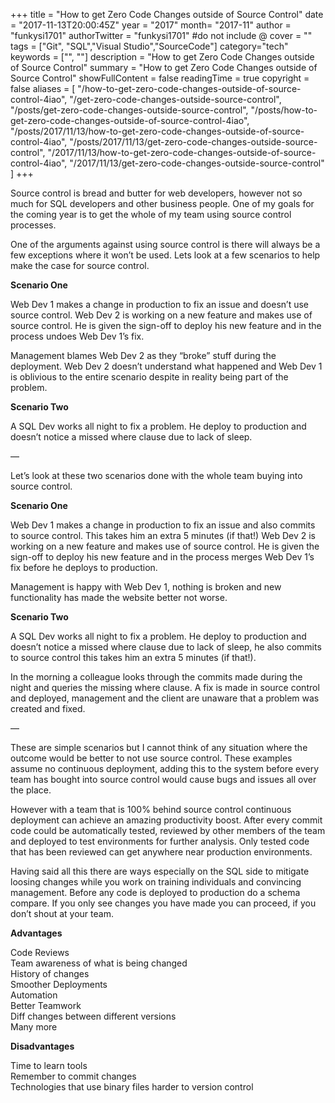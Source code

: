 +++
title = "How to get Zero Code Changes outside of Source Control"
date = "2017-11-13T20:00:45Z"
year = "2017"
month= "2017-11"
author = "funkysi1701"
authorTwitter = "funkysi1701" #do not include @
cover = ""
tags = ["Git", "SQL","Visual Studio","SourceCode"]
category="tech"
keywords = ["", ""]
description =  "How to get Zero Code Changes outside of Source Control"
summary = "How to get Zero Code Changes outside of Source Control"
showFullContent = false
readingTime = true
copyright = false
aliases = [
    "/how-to-get-zero-code-changes-outside-of-source-control-4iao",
    "/get-zero-code-changes-outside-source-control",
    "/posts/get-zero-code-changes-outside-source-control",
    "/posts/how-to-get-zero-code-changes-outside-of-source-control-4iao",
    "/posts/2017/11/13/how-to-get-zero-code-changes-outside-of-source-control-4iao",
    "/posts/2017/11/13/get-zero-code-changes-outside-source-control",
    "/2017/11/13/how-to-get-zero-code-changes-outside-of-source-control-4iao",
    "/2017/11/13/get-zero-code-changes-outside-source-control"
]
+++

Source control is bread and butter for web developers, however not so much for SQL developers and other business people. One of my goals for the coming year is to get the whole of my team using source control processes.

One of the arguments against using source control is there will always be a few exceptions where it won’t be used. Lets look at a few scenarios to help make the case for source control.

**Scenario One**

Web Dev 1 makes a change in production to fix an issue and doesn’t use source control. Web Dev 2 is working on a new feature and makes use of source control. He is given the sign-off to deploy his new feature and in the process undoes Web Dev 1’s fix.

Management blames Web Dev 2 as they “broke” stuff during the deployment. Web Dev 2 doesn’t understand what happened and Web Dev 1 is oblivious to the entire scenario despite in reality being part of the problem.

**Scenario Two**

A SQL Dev works all night to fix a problem. He deploy to production and doesn’t notice a missed where clause due to lack of sleep.

—

Let’s look at these two scenarios done with the whole team buying into source control.

**Scenario One**

Web Dev 1 makes a change in production to fix an issue and also commits to source control. This takes him an extra 5 minutes (if that!) Web Dev 2 is working on a new feature and makes use of source control. He is given the sign-off to deploy his new feature and in the process merges Web Dev 1’s fix before he deploys to production.

Management is happy with Web Dev 1, nothing is broken and new functionality has made the website better not worse.

**Scenario Two**

A SQL Dev works all night to fix a problem. He deploy to production and doesn’t notice a missed where clause due to lack of sleep, he also commits to source control this takes him an extra 5 minutes (if that!).

In the morning a colleague looks through the commits made during the night and queries the missing where clause. A fix is made in source control and deployed, management and the client are unaware that a problem was created and fixed.

—

These are simple scenarios but I cannot think of any situation where the outcome would be better to not use source control. These examples assume no continuous deployment, adding this to the system before every team has bought into source control would cause bugs and issues all over the place.

However with a team that is 100% behind source control continuous deployment can achieve an amazing productivity boost. After every commit code could be automatically tested, reviewed by other members of the team and deployed to test environments for further analysis. Only tested code that has been reviewed can get anywhere near production environments.

Having said all this there are ways especially on the SQL side to mitigate loosing changes while you work on training individuals and convincing management. Before any code is deployed to production do a schema compare. If you only see changes you have made you can proceed, if you don’t shout at your team.

**Advantages**

Code Reviews  
Team awareness of what is being changed  
History of changes  
Smoother Deployments  
Automation  
Better Teamwork  
Diff changes between different versions  
Many more

**Disadvantages**

Time to learn tools  
Remember to commit changes  
Technologies that use binary files harder to version control
